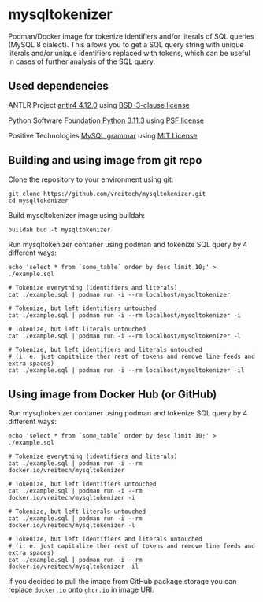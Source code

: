 # mysqltokenizer

Podman/Docker image for tokenize identifiers and/or literals of SQL queries (MySQL 8 dialect). This allows you to get a SQL query string with unique literals and/or unique identifiers replaced with tokens, which can be useful in cases of further analysis of the SQL query.

## Used dependencies

ANTLR Project [antlr4 4.12.0](https://github.com/antlr/antlr4/tree/4.12.0) using [BSD-3-clause license](https://github.com/antlr/antlr4/blob/4.12.0/LICENSE.txt)

Python Software Foundation [Python 3.11.3](https://www.python.org/downloads/release/python-3113/) using [PSF license](https://docs.python.org/3/license.html)

Positive Technologies [MySQL grammar](https://github.com/antlr/grammars-v4/tree/307bc033bb787c43191a097f2a0356238b13e42d/sql/mysql/Positive-Technologies) using [MIT License](https://github.com/antlr/grammars-v4/blob/307bc033bb787c43191a097f2a0356238b13e42d/sql/mysql/Positive-Technologies/MySqlLexer.g4)

## Building and using image from git repo

Clone the repository to your environment using git:

```
git clone https://github.com/vreitech/mysqltokenizer.git
cd mysqltokenizer
```

Build mysqltokenizer image using buildah:

```
buildah bud -t mysqltokenizer
```

Run mysqltokenizer contaner using podman and tokenize SQL query by 4 different ways:

```
echo 'select * from `some_table` order by desc limit 10;' > ./example.sql

# Tokenize everything (identifiers and literals)
cat ./example.sql | podman run -i --rm localhost/mysqltokenizer

# Tokenize, but left identifiers untouched
cat ./example.sql | podman run -i --rm localhost/mysqltokenizer -i

# Tokenize, but left literals untouched
cat ./example.sql | podman run -i --rm localhost/mysqltokenizer -l

# Tokenize, but left identifiers and literals untouched
# (i. e. just capitalize ther rest of tokens and remove line feeds and extra spaces)
cat ./example.sql | podman run -i --rm localhost/mysqltokenizer -il
```

## Using image from Docker Hub (or GitHub)

Run mysqltokenizer contaner using podman and tokenize SQL query by 4 different ways:

```
echo 'select * from `some_table` order by desc limit 10;' > ./example.sql

# Tokenize everything (identifiers and literals)
cat ./example.sql | podman run -i --rm docker.io/vreitech/mysqltokenizer

# Tokenize, but left identifiers untouched
cat ./example.sql | podman run -i --rm docker.io/vreitech/mysqltokenizer -i

# Tokenize, but left literals untouched
cat ./example.sql | podman run -i --rm docker.io/vreitech/mysqltokenizer -l

# Tokenize, but left identifiers and literals untouched
# (i. e. just capitalize ther rest of tokens and remove line feeds and extra spaces)
cat ./example.sql | podman run -i --rm docker.io/vreitech/mysqltokenizer -il
```

If you decided to pull the image from GitHub package storage you can replace `docker.io` onto `ghcr.io` in image URI.
